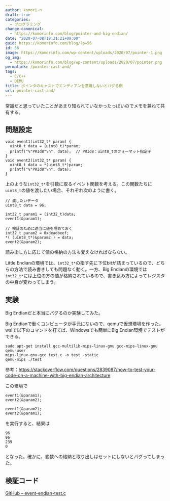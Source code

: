 ```yaml
---
author: komori-n
draft: true
categories:
  - プログラミング
change-canonical:
  - https://komorinfo.com/blog/pointer-and-big-endian/
date: "2020-07-08T19:31:21+09:00"
guid: https://komorinfo.com/blog/?p=56
id: 56
image: https://komorinfo.com/wp-content/uploads/2020/07/pointer-1.png
og_img:
  - https://komorinfo.com/blog/wp-content/uploads/2020/07/pointer.png
permalink: /pointer-cast-and/
tags:
  - C/C++
  - QEMU
title: ポインタのキャストでエンディアンを意識しないとバグる例
url: pointer-cast-and/
---
```


常識だと思っていたことがあまり知られていなかったっぽいのでメモを兼ねて共有する。

## 問題設定

```
void event1(int32_t* param) {
  uint8_t data = (uint8_t)*param;
  printf("%"PRId8"\n", data);  // PRId8：uint8_tのフォーマット指定子
}
void event2(int32_t* param) {
  uint8_t data = *(uint8_t*)param;
  printf("%"PRId8"\n", data);
}
```

上のような`int32_t*`を引数に取るイベント関数を考える。この関数たちに`uint8_t`の値を渡したい場合、それぞれ次のように書く。

```
// 渡したいデータ
uint8_t data = 96;

int32_t param1 = (int32_t)data;
event1(&param1);

// 検証のために適当に値を埋めておく
int32_t param2 = 0xdeadbeef;
*( (uint8_t*)&param2 ) = data;
event2(&param2);
```

読み出し方に応じて値の格納の方法も変えなければならない。

Little Endianの環境では、`int32_t*`の指す先に下位bitが詰まっているので、どちらの方法で読み書きしても問題なく動く。一方、Big Endianの環境では`int32_t*`には上位の方の値が格納されているので、書き込み方によってレジスタの中身が変わってしまう。

## 実験

Big Endianだと本当にバグるのか実験してみた。

Big Endianで動くコンピュータが手元にないので、qemuで仮想環境を作った。wslで以下のコマンドを打てば、Windowsでも簡単にBig Endian環境でテストができる。

```
sudo apt-get install gcc-multilib-mips-linux-gnu gcc-mips-linux-gnu qemu-user
mips-linux-gnu-gcc test.c -o test -static
qemu-mips ./test
```

参考：<https://stackoverflow.com/questions/2839087/how-to-test-your-code-on-a-machine-with-big-endian-architecture>

この環境で

```
event1(&param1);
event2(&param2);

event1(&param2);
event2(&param1);
```

を実行すると、結果は

```
96
96
239
0
```

となった。確かに、変数への格納と取り出しはセットにしないとバグってしまった。

## 検証コード

[GitHub – event-endian-test.c](https://gist.github.com/komori-n/f00e52341b176bf39d48d1059d70a9d8)
